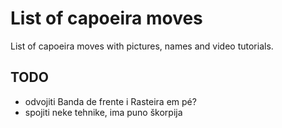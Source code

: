   # List of capoeira moves

List of capoeira moves with pictures, names and video tutorials.

## TODO

- odvojiti Banda de frente i Rasteira em pé?
- spojiti neke tehnike, ima puno škorpija
